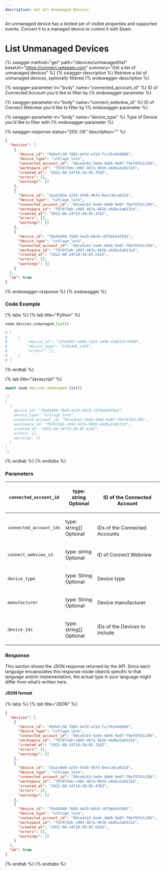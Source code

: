 ```yaml
---
description: Get all Unmanaged Devices
---
```


An unmanaged device has a limited set of visible properties and supported events. 
Convert it to a managed device to control it with Seam.

# List Unmanaged Devices

{% swagger method="get" path="/devices/unmanaged/list" baseUrl="https://connect.getseam.com" summary="Get a list of unmanaged devices" %}
{% swagger-description %}
Retrieve a list of unmanaged devices, optionally filtered
{% endswagger-description %}

{% swagger-parameter in="body" name="connected_account_id" %}
ID of Connected Account you'd like to filter by
{% endswagger-parameter %}

{% swagger-parameter in="body" name="connect_webview_id" %}
ID of Connect Webview you'd like to filter by
{% endswagger-parameter %}

{% swagger-parameter in="body" name="device_type" %}
Type of Device you'd like to filter with
{% endswagger-parameter %}

{% swagger-response status="200: OK" description="" %}
```json
{
  "devices": [
    {
      "device_id": "6b0afc38-7883-4efd-a31d-fccf6c04d809",
      "device_type": "schlage_lock",
      "connected_account_id": "9dcedcb3-5ede-4b66-9e07-f9ef97b3c29b",
      "workspace_id": "f97073eb-c003-467a-965b-e6dba3a0131d",
      "created_at": "2022-08-24T10:38:05.759Z",
      "errors": [],
      "warnings": []
    },
    {
      "device_id": "2aa2c8e6-a255-4548-96fd-8eac38ca031d",
      "device_type": "schlage_lock",
      "connected_account_id": "9dcedcb3-5ede-4b66-9e07-f9ef97b3c29b",
      "workspace_id": "f97073eb-c003-467a-965b-e6dba3a0131d",
      "created_at": "2022-08-24T10:38:05.476Z",
      "errors": [],
      "warnings": []
    },
    {
      "device_id": "70ad4408-78dd-4e29-b0c0-c8f9eb4478d1",
      "device_type": "schlage_lock",
      "connected_account_id": "9dcedcb3-5ede-4b66-9e07-f9ef97b3c29b",
      "workspace_id": "f97073eb-c003-467a-965b-e6dba3a0131d",
      "created_at": "2022-08-24T10:38:05.618Z",
      "errors": [],
      "warnings": []
    }
  ],
  "ok": true
}
```
{% endswagger-response %}
{% endswagger %}

### Code Example

{% tabs %}
{% tab title="Python" %}
```python
seam.devices.unmanaged.list()

# [
#     {
#         "device_id": "123e4567-e89b-12d3-a456-426614174000",
#         "device_type": "SCHLAGE_LOCK",
#         "errors": [],
#     }
# ]
```
{% endtab %}

{% tab title="Javascript" %}
```typescript
await seam.devices.unmanaged.list()

/*
[
  {
    device_id: "70ad4408-78dd-4e29-b0c0-c8f9eb4478d1",
    device_type: "schlage_lock",
    connected_account_id: "9dcedcb3-5ede-4b66-9e07-f9ef97b3c29b",
    workspace_id: "f97073eb-c003-467a-965b-e6dba3a0131d",
    created_at: "2022-08-24T10:38:05.618Z",
    errors: [],
    warnings: []
  }
]
*/
```
{% endtab %}
{% endtabs %}

### Parameters

| `connected_account_id` | <p>type: string<br>Optional</p>   | <p><br>ID of the Connected Account</p> |
| ---------------------- | --------------------------------- | -------------------------------------- |
| `connected_account_ids` | <p>type: string[]<br>Optional</p>   | <p><br>IDs of the Connected Accounts</p> |
| `connect_webview_id`   | <p>type: string<br>Optional</p>   | ID of Connect Webview                  |
| `device_type`         | <p>type: String<br>Optional</p>   | Device type                        |
| `manufacturer`         | <p>type: String<br>Optional</p>   | Device manufacturer                    |
| `device_ids`           | <p>type: string[]<br>Optional</p> | IDs of the Devices to include          |

### Response

This section shows the JSON response returned by the API. Since each language encapsulates this response inside objects specific to that language and/or implementation, the actual type in your language might differ from what’s written here.

#### JSON format

{% tabs %}
{% tab title="JSON" %}
```json
{
  "devices": [
    {
      "device_id": "6b0afc38-7883-4efd-a31d-fccf6c04d809",
      "device_type": "schlage_lock",
      "connected_account_id": "9dcedcb3-5ede-4b66-9e07-f9ef97b3c29b",
      "workspace_id": "f97073eb-c003-467a-965b-e6dba3a0131d",
      "created_at": "2022-08-24T10:38:05.759Z",
      "errors": [],
      "warnings": []
    },
    {
      "device_id": "2aa2c8e6-a255-4548-96fd-8eac38ca031d",
      "device_type": "schlage_lock",
      "connected_account_id": "9dcedcb3-5ede-4b66-9e07-f9ef97b3c29b",
      "workspace_id": "f97073eb-c003-467a-965b-e6dba3a0131d",
      "created_at": "2022-08-24T10:38:05.476Z",
      "errors": [],
      "warnings": []
    },
    {
      "device_id": "70ad4408-78dd-4e29-b0c0-c8f9eb4478d1",
      "device_type": "schlage_lock",
      "connected_account_id": "9dcedcb3-5ede-4b66-9e07-f9ef97b3c29b",
      "workspace_id": "f97073eb-c003-467a-965b-e6dba3a0131d",
      "created_at": "2022-08-24T10:38:05.618Z",
      "errors": [],
      "warnings": []
    }
  ],
  "ok": true
}
```
{% endtab %}
{% endtabs %}
